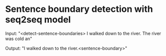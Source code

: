 # Sentence boundary detection with seq2seq model
Input: "\<detect-sentence-boundaries\> I walked down to the river. The river was cold an"

Output: "I walked down to the river.\<sentence-boundary\>"

